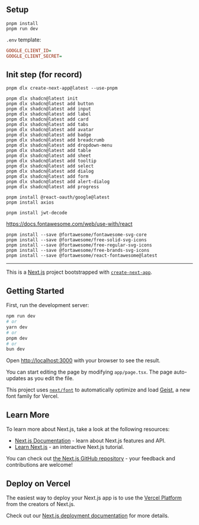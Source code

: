 
## Setup

```
pnpm install
pnpm run dev
```

`.env` template:

```ini
GOOGLE_CLIENT_ID=
GOOGLE_CLIENT_SECRET=
```

## Init step (for record)

```
pnpm dlx create-next-app@latest --use-pnpm

pnpm dlx shadcn@latest init
pnpm dlx shadcn@latest add button
pnpm dlx shadcn@latest add input
pnpm dlx shadcn@latest add label
pnpm dlx shadcn@latest add card
pnpm dlx shadcn@latest add tabs
pnpm dlx shadcn@latest add avatar
pnpm dlx shadcn@latest add badge
pnpm dlx shadcn@latest add breadcrumb
pnpm dlx shadcn@latest add dropdown-menu
pnpm dlx shadcn@latest add table
pnpm dlx shadcn@latest add sheet
pnpm dlx shadcn@latest add tooltip
pnpm dlx shadcn@latest add select
pnpm dlx shadcn@latest add dialog
pnpm dlx shadcn@latest add form
pnpm dlx shadcn@latest add alert-dialog
pnpm dlx shadcn@latest add progress

pnpm install @react-oauth/google@latest
pnpm install axios

pnpm install jwt-decode
```

https://docs.fontawesome.com/web/use-with/react

```
pnpm install --save @fortawesome/fontawesome-svg-core
pnpm install --save @fortawesome/free-solid-svg-icons
pnpm install --save @fortawesome/free-regular-svg-icons
pnpm install --save @fortawesome/free-brands-svg-icons
pnpm install --save @fortawesome/react-fontawesome@latest
```

___

This is a [Next.js](https://nextjs.org) project bootstrapped with [`create-next-app`](https://nextjs.org/docs/app/api-reference/cli/create-next-app).

## Getting Started

First, run the development server:

```bash
npm run dev
# or
yarn dev
# or
pnpm dev
# or
bun dev
```

Open [http://localhost:3000](http://localhost:3000) with your browser to see the result.

You can start editing the page by modifying `app/page.tsx`. The page auto-updates as you edit the file.

This project uses [`next/font`](https://nextjs.org/docs/app/building-your-application/optimizing/fonts) to automatically optimize and load [Geist](https://vercel.com/font), a new font family for Vercel.

## Learn More

To learn more about Next.js, take a look at the following resources:

- [Next.js Documentation](https://nextjs.org/docs) - learn about Next.js features and API.
- [Learn Next.js](https://nextjs.org/learn) - an interactive Next.js tutorial.

You can check out [the Next.js GitHub repository](https://github.com/vercel/next.js) - your feedback and contributions are welcome!

## Deploy on Vercel

The easiest way to deploy your Next.js app is to use the [Vercel Platform](https://vercel.com/new?utm_medium=default-template&filter=next.js&utm_source=create-next-app&utm_campaign=create-next-app-readme) from the creators of Next.js.

Check out our [Next.js deployment documentation](https://nextjs.org/docs/app/building-your-application/deploying) for more details.
